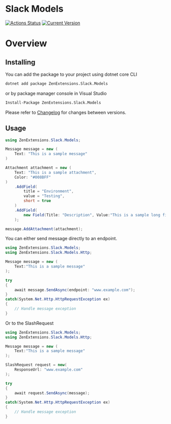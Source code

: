 # Slack Models
[![Actions Status](https://github.com/ZenExtensions/slack-models/workflows/.NET%20Core%20Publish/badge.svg)](https://github.com/ZenExtensions/slack-models/actions) [![Current Version](https://img.shields.io/badge/Version-1.1.0-brightgreen?logo=nuget&labelColor=30363D)](./CHANGELOG.md#110---2023-01-26)

# Overview

## Installing
You can add the package to your project using dotnet core CLI
```bash
dotnet add package ZenExtensions.Slack.Models
```
or by package manager console in Visual Studio
```bash
Install-Package ZenExtensions.Slack.Models
```
Please refer to [Changelog](./CHANGELOG.md) for changes between versions.

## Usage

```csharp
using ZenExtensions.Slack.Models;

Message message = new (
    Text: "This is a sample message"
)

Attachment attachment = new (
    Text: "This is a sample attachment",
    Color: "#008BFF"
)
    .AddField(
        title = "Environment",
        value = "Testing",
        short = true
    )
    .AddField(
        new Field(Title: "Description", Value:"This is a sample long field", Short: false)
    );

message.AddAttachment(attachment);
```

You can either send message directly to an endpoint.

```csharp
using ZenExtensions.Slack.Models;
using ZenExtensions.Slack.Models.Http;

Message message = new (
    Text:"This is a sample message"
);

try
{
    await message.SendAsync(endpoint: "www.example.com");
}
catch(System.Net.Http.HttpRequestException ex)
{
    // Handle message exception
}

```

Or to the SlashRequest
```csharp
using ZenExtensions.Slack.Models;
using ZenExtensions.Slack.Models.Http;

Message message = new (
    Text:"This is a sample message"
);

SlashRequest request = new(
    ResponseUrl: "www.example.com"
);

try
{
    await request.SendAsync(message);
}
catch(System.Net.Http.HttpRequestException ex)
{
    // Handle message exception
}

```